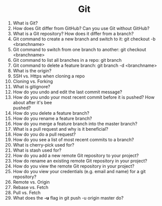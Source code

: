 <div align="center">
<h1>Git</h1>
</div>
<ol>
<li>What is Git?</li>
<li>How does Git differ from GitHub? Can you use Git without GitHub?</li>
<li>What is a Git repository? How does it differ from a branch?</li>
<li>Git command to create a new branch and switch to it: git checkout -b &lt;branchname&gt;</li>
<li>Git command to switch from one branch to another: git checkout &lt;branchname&gt;</li>
<li>Git command to list all branches in a repo: git branch</li>
<li>Git command to delete a feature branch: git branch -d &lt;branchname&gt;</li>
<li>What is the origin?</li>
<li>SSH vs. Https when cloning a repo</li>
<li>Cloning vs. Forking</li>
<li>What is gitignore?</li>
<li>How do you undo and edit the last commit message?</li>
<li>How do you undo your most recent commit before it is pushed? How about after it's bee</li>pushed?  
<li>How do you delete a feature branch?</li>
<li>How do you rename a feature branch?</li>
<li>How do you merge a feature branch into the master branch?</li>
<li>What is a pull request and why is it beneficial?</li>
<li>How do you do a pull request?</li>
<li>How do you see a list of most recent commits to a branch?</li>
<li>What is cherry-pick used for?</li>
<li>What is stash used for?</li>
<li>How do you add a new remote Git repository to your project?</li>
<li>How do rename an existing remote Git repository in your project?</li>
<li>How do you view the remote Git repository in your project?</li>
<li>How do you view your credentials (e.g. email and name) for a git repository?</li>
<li>Remote vs. Origin</li>
<li>Rebase vs. Fetch</li>
<li>Pull vs. Fetch</li>
<li>What does the <strong>-u</strong> flag in git push -u origin master do?</li>
</ol>
